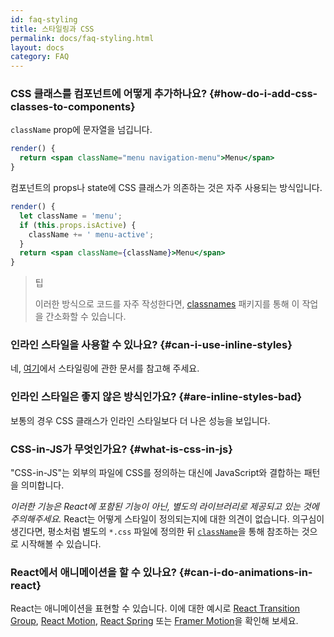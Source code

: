 ```yaml
---
id: faq-styling
title: 스타일링과 CSS
permalink: docs/faq-styling.html
layout: docs
category: FAQ
---
```


### CSS 클래스를 컴포넌트에 어떻게 추가하나요? {#how-do-i-add-css-classes-to-components}

`className` prop에 문자열을 넘깁니다.

```jsx
render() {
  return <span className="menu navigation-menu">Menu</span>
}
```

컴포넌트의 props나 state에 CSS 클래스가 의존하는 것은 자주 사용되는 방식입니다.

```jsx
render() {
  let className = 'menu';
  if (this.props.isActive) {
    className += ' menu-active';
  }
  return <span className={className}>Menu</span>
}
```

>팁
>
>이러한 방식으로 코드를 자주 작성한다면, [classnames](https://www.npmjs.com/package/classnames#usage-with-reactjs) 패키지를 통해 이 작업을 간소화할 수 있습니다.

### 인라인 스타일을 사용할 수 있나요? {#can-i-use-inline-styles}

네, [여기](/docs/dom-elements.html#style)에서 스타일링에 관한 문서를 참고해 주세요.

### 인라인 스타일은 좋지 않은 방식인가요? {#are-inline-styles-bad}

보통의 경우 CSS 클래스가 인라인 스타일보다 더 나은 성능을 보입니다.

### CSS-in-JS가 무엇인가요? {#what-is-css-in-js}

"CSS-in-JS"는 외부의 파일에 CSS를 정의하는 대신에 JavaScript와 결합하는 패턴을 의미합니다.

_이러한 기능은 React에 포함된 기능이 아닌, 별도의 라이브러리로 제공되고 있는 것에 주의해주세요._ React는 어떻게 스타일이 정의되는지에 대한 의견이 없습니다. 의구심이 생긴다면, 평소처럼 별도의 `*.css` 파일에 정의한 뒤 [`className`](/docs/dom-elements.html#classname)을 통해 참조하는 것으로 시작해볼 수 있습니다.

### React에서 애니메이션을 할 수 있나요? {#can-i-do-animations-in-react}

React는 애니메이션을 표현할 수 있습니다. 이에 대한 예시로 [React Transition Group](https://reactcommunity.org/react-transition-group/), [React Motion](https://github.com/chenglou/react-motion), [React Spring](https://github.com/react-spring/react-spring) 또는 [Framer Motion](https://framer.com/motion)을 확인해 보세요.
